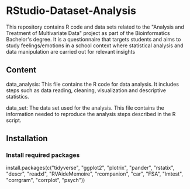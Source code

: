 # RStudio-Dataset-Analysis
This repository contains R code and data sets related to the "Analysis and Treatment of Multivariate Data" project as part of the Bioinformatics Bachelor's degree. It is a questionnaire that targets students and aims to study feelings/emotions in a school context where statistical analysis and data manipulation are carried out for relevant insights


## Content
data_analysis: This file contains the R code for data analysis. It includes steps such as data reading, cleaning, visualization and descriptive statistics.

data_set: The data set used for the analysis. This file contains the information needed to reproduce the analysis steps described in the R script.

## Installation

### Install required packages
install.packages(c("tidyverse", "ggplot2", "plotrix", "pander", "rstatix", "descr", "readxl", "RVAideMemoire", "rcompanion", "car", "FSA", "lmtest", "corrgram", "corrplot", "psych"))
